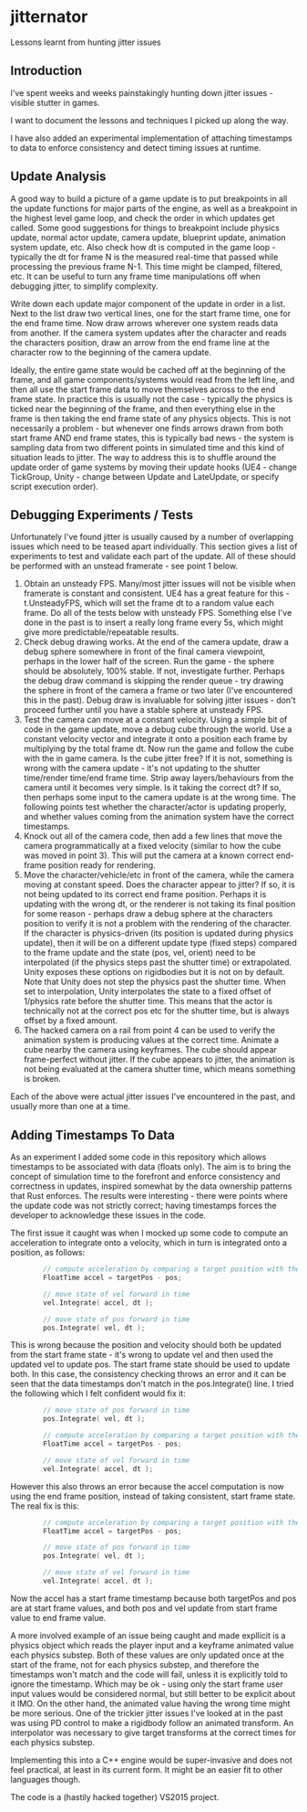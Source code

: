# jitternator
Lessons learnt from hunting jitter issues


## Introduction

I've spent weeks and weeks painstakingly hunting down jitter issues - visible stutter in games.

I want to document the lessons and techniques I picked up along the way.

I have also added an experimental implementation of attaching timestamps to data to enforce consistency and detect timing issues at runtime.


## Update Analysis

A good way to build a picture of a game update is to put breakpoints in all the update functions for major parts of the engine, as well as a breakpoint in the highest level game loop, and check the order in which updates get called. Some good suggestions for things to breakpoint include physics update, normal actor update, camera update, blueprint update, animation system update, etc. Also check how dt is computed in the game loop - typically the dt for frame N is the measured real-time that passed while processing the previous frame N-1. This time might be clamped, filtered, etc. It can be useful to turn any frame time manipulations off when debugging jitter, to simplify complexity.

Write down each update major component of the update in order in a list. Next to the list draw two vertical lines, one for the start frame time, one for the end frame time. Now draw arrows wherever one system reads data from another. If the camera system updates after the character and reads the characters position, draw an arrow from the end frame line at the character row to the beginning of the camera update.

Ideally, the entire game state would be cached off at the beginning of the frame, and all game components/systems would read from the left line, and then all use the start frame data to move themselves across to the end frame state. In practice this is usually not the case - typically the physics is ticked near the beginning of the frame, and then everything else in the frame is then taking the end frame state of any physics objects. This is not necessarily a problem - but whenever one finds arrows drawn from both start frame AND end frame states, this is typically bad news - the system is sampling data from two different points in simulated time and this kind of situation leads to jitter. The way to address this is to shuffle around the update order of game systems by moving their update hooks (UE4 - change TickGroup, Unity - change between Update and LateUpdate, or specify script execution order).


## Debugging Experiments / Tests

Unfortunately I've found jitter is usually caused by a number of overlapping issues which need to be teased apart individually. This section gives a list of experiments to test and validate each part of the update. All of these should be performed with an unstead framerate - see point 1 below.

1. Obtain an unsteady FPS. Many/most jitter issues will not be visible when framerate is constant and consistent. UE4 has a great feature for this - t.UnsteadyFPS, which will set the frame dt to a random value each frame. Do all of the tests below with unsteady FPS. Something else I've done in the past is to insert a really long frame every 5s, which might give more predictable/repeatable results.
2. Check debug drawing works. At the end of the camera update, draw a debug sphere somewhere in front of the final camera viewpoint, perhaps in the lower half of the screen. Run the game - the sphere should be absolutely, 100% stable. If not, investigate further. Perhaps the debug draw command is skipping the render queue - try drawing the sphere in front of the camera a frame or two later (I've encountered this in the past). Debug draw is invaluable for solving jitter issues - don't proceed further until you have a stable sphere at unsteady FPS.
3. Test the camera can move at a constant velocity. Using a simple bit of code in the game update, move a debug cube through the world. Use a constant velocity vector and integrate it onto a position each frame by multiplying by the total frame dt. Now run the game and follow the cube with the in game camera. Is the cube jitter free? If it is not, something is wrong with the camera update - it's not updating to the shutter time/render time/end frame time. Strip away layers/behaviours from the camera until it becomes very simple. Is it taking the correct dt? If so, then perhaps some input to the camera update is at the wrong time. The following points test whether the character/actor is updating properly, and whether values coming from the animation system have the correct timestamps.
4. Knock out all of the camera code, then add a few lines that move the camera programmatically at a fixed velocity (similar to how the cube was moved in point 3). This will put the camera at a known correct end-frame position ready for rendering.
5. Move the character/vehicle/etc in front of the camera, while the camera moving at constant speed. Does the character appear to jitter? If so, it is not being updated to its correct end frame position. Perhaps it is updating with the wrong dt, or the renderer is not taking its final position for some reason - perhaps draw a debug sphere at the characters position to verify it is not a problem with the rendering of the character. If the character is physics-driven (its position is updated during physics update), then it will be on a different update type (fixed steps) compared to the frame update and the state (pos, vel, orient) need to be interpolated (if the physics steps past the shutter time) or extrapolated. Unity exposes these options on rigidbodies but it is not on by default. Note that Unity does not step the physics past the shutter time. When set to interpolation, Unity interpolates the state to a fixed offset of 1/physics rate before the shutter time. This means that the actor is technically not at the correct pos etc for the shutter time, but is always offset by a fixed amount.
6. The hacked camera on a rail from point 4 can be used to verify the animation system is producing values at the correct time. Animate a cube nearby the camera using keyframes. The cube should appear frame-perfect without jitter. If the cube appears to jitter, the animation is not being evaluated at the camera shutter time, which means something is broken.

Each of the above were actual jitter issues I've encountered in the past, and usually more than one at a time.


## Adding Timestamps To Data

As an experiment I added some code in this repository which allows timestamps to be associated with data (floats only). The aim is to bring the concept of simulation time to the forefront and enforce consistency and correctness in updates, inspired somewhat by the data ownership patterns that Rust enforces. The results were interesting - there were points where the update code was not strictly correct; having timestamps forces the developer to acknowledge these issues in the code.

The first issue it caught was when I mocked up some code to compute an acceleration to integrate onto a velocity, which in turn is integrated onto a position, as follows:

```cpp
		// compute acceleration by comparing a target position with the current position
		FloatTime accel = targetPos - pos;

		// move state of vel forward in time
		vel.Integrate( accel, dt );

		// move state of pos forward in time
		pos.Integrate( vel, dt );
```

 This is wrong because the position and velocity should both be updated from the start frame state - it's wrong to update vel and then used the updated vel to update pos. The start frame state should be used to update both. In this case, the consistency checking throws an error and it can be seen that the data timestamps don't match in the pos.Integrate() line. I tried the following which I felt confident would fix it:

```cpp
		// move state of pos forward in time
		pos.Integrate( vel, dt );

		// compute acceleration by comparing a target position with the current position
		FloatTime accel = targetPos - pos;

		// move state of vel forward in time
		vel.Integrate( accel, dt );
```

However this also throws an error because the accel computation is now using the end frame position, instead of taking consistent, start frame state. The real fix is this:

```cpp
		// compute acceleration by comparing a target position with the current position
		FloatTime accel = targetPos - pos;

		// move state of pos forward in time
		pos.Integrate( vel, dt );

		// move state of vel forward in time
		vel.Integrate( accel, dt );
```

Now the accel has a start frame timestamp because both targetPos and pos are at start frame values, and both pos and vel update from start frame value to end frame value.

A more involved example of an issue being caught and made expllicit is a physics object which reads the player input and a keyframe animated value each physics substep. Both of these values are only updated once at the start of the frame, not for each physics substep, and therefore the timestamps won't match and the code will fail, unless it is explicitly told to ignore the timestamp. Which may be ok - using only the start frame user input values would be considered normal, but still better to be explicit about it IMO. On the other hand, the animated value having the wrong time might be more serious. One of the trickier jitter issues I've looked at in the past was using PD control to make a rigidbody follow an animated transform. An interpolator was necessary to give target transforms at the correct times for each physics substep.

Implementing this into a C++ engine would be super-invasive and does not feel practical, at least in its current form. It might be an easier fit to other languages though.

The code is a (hastily hacked together) VS2015 project.
